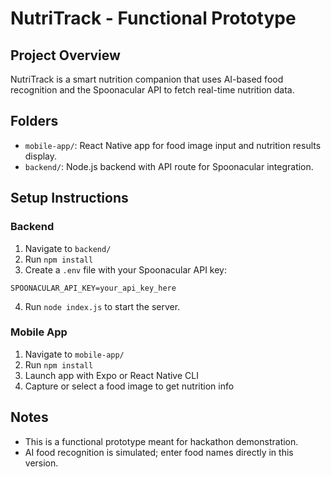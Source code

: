 # NutriTrack - Functional Prototype

## Project Overview
NutriTrack is a smart nutrition companion that uses AI-based food recognition and the Spoonacular API to fetch real-time nutrition data.

## Folders
- `mobile-app/`: React Native app for food image input and nutrition results display.
- `backend/`: Node.js backend with API route for Spoonacular integration.

## Setup Instructions

### Backend
1. Navigate to `backend/`
2. Run `npm install`
3. Create a `.env` file with your Spoonacular API key:
```
SPOONACULAR_API_KEY=your_api_key_here
```
4. Run `node index.js` to start the server.

### Mobile App
1. Navigate to `mobile-app/`
2. Run `npm install`
3. Launch app with Expo or React Native CLI
4. Capture or select a food image to get nutrition info

## Notes
- This is a functional prototype meant for hackathon demonstration.
- AI food recognition is simulated; enter food names directly in this version.
